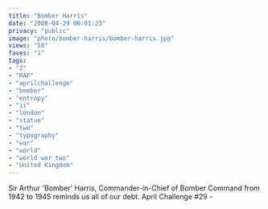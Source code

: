 ```yaml
---
title: "Bomber Harris"
date: "2008-04-29 00:01:23"
privacy: "public"
image: "photo/bomber-harris/bomber-harris.jpg"
views: "50"
faves: "1"
tags:
- "2"
- "RAF"
- "aprilchallenge"
- "bomber"
- "entropy"
- "ii"
- "london"
- "statue"
- "two"
- "typography"
- "war"
- "world"
- "world war two"
- "United Kingdom"
---
```

Sir Arthur 'Bomber' Harris, Commander-in-Chief of Bomber Command from 1942 to 1945 reminds us all of our debt. April Challenge #29 - <a href="/photos/2008/04/29/bomber-harris"></a>
